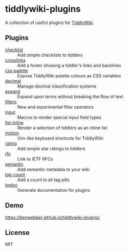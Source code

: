 # tiddlywiki-plugins

A collection of useful plugins for [TiddlyWiki](https://tiddlywiki.com/).

## Plugins

<dl>
  <dt><a href="https://benwebber.github.io/tiddlywiki-plugins/#%24%3A%2Fplugins%2Fbenwebber%2Fchecklist">checklist</a></dt>
  <dd>Add simple checklists to tiddlers</dd>
  <dt><a href="https://benwebber.github.io/tiddlywiki-plugins/#%24%3A%2Fplugins%2Fbenwebber%2Fcrosslinks">crosslinks</a></dt>
  <dd>Add a footer showing a tiddler's links and backlinks</dd>
  <dt><a href="https://benwebber.github.io/tiddlywiki-plugins/#%24%3A%2Fplugins%2Fbenwebber%2Fcss-palette">css-palette</a></dt>
  <dd>Expose TiddlyWiki palette colours as CSS variables</dd>
  <dt><a href="https://benwebber.github.io/tiddlywiki-plugins/#%24%3A%2Fplugins%2Fbenwebber%2Fdecimal">decimal</a></dt>
  <dd>Manage decimal classification systems</dd>
  <dt><a href="https://benwebber.github.io/tiddlywiki-plugins/#%24%3A%2Fplugins%2Fbenwebber%2Fexpand">expand</a></dt>
  <dd>Expand upon terms without breaking the flow of text</dd>
  <dt><a href="https://benwebber.github.io/tiddlywiki-plugins/#%24%3A%2Fplugins%2Fbenwebber%2Ffilters">filters</a></dt>
  <dd>New and experimental filter operators</dd>
  <dt><a href="https://benwebber.github.io/tiddlywiki-plugins/#%24%3A%2Fplugins%2Fbenwebber%2Finput">input</a></dt>
  <dd>Macros to render special input field types</dd>
  <dt><a href="https://benwebber.github.io/tiddlywiki-plugins/#%24%3A%2Fplugins%2Fbenwebber%2Flist-inline">list-inline</a></dt>
  <dd>Render a selection of tiddlers as an inline list</dd>
  <dt><a href="https://benwebber.github.io/tiddlywiki-plugins/#%24%3A%2Fplugins%2Fbenwebber%2Fmotion">motion</a></dt>
  <dd>Vim-like keyboard shortcuts for TiddlyWiki</dd>
  <dt><a href="https://benwebber.github.io/tiddlywiki-plugins/#%24%3A%2Fplugins%2Fbenwebber%2Frating">rating</a></dt>
  <dd>Add simple star ratings to tiddlers</dd>
  <dt><a href="https://benwebber.github.io/tiddlywiki-plugins/#%24%3A%2Fplugins%2Fbenwebber%2Frfc">rfc</a></dt>
  <dd>Link to IETF RFCs</dd>
  <dt><a href="https://benwebber.github.io/tiddlywiki-plugins/#%24%3A%2Fplugins%2Fbenwebber%2Fsemantic">semantic</a></dt>
  <dd>Add semantic metadata to your wiki</dd>
  <dt><a href="https://benwebber.github.io/tiddlywiki-plugins/#%24%3A%2Fplugins%2Fbenwebber%2Ftag-count">tag-count</a></dt>
  <dd>Add a count to all tag pills</dd>
  <dt><a href="https://benwebber.github.io/tiddlywiki-plugins/#%24%3A%2Fplugins%2Fbenwebber%2Ftwdoc">twdoc</a></dt>
  <dd>Generate documentation for plugins</dd>
</dl>

## Demo

https://benwebber.github.io/tiddlywiki-plugins/

## License

MIT

